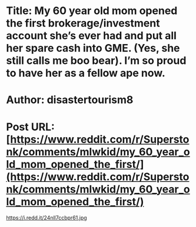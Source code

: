# Title: My 60 year old mom opened the first brokerage/investment account she’s ever had and put all her spare cash into GME. (Yes, she still calls me boo bear). I’m so proud to have her as a fellow ape now.
# Author: disastertourism8
# Post URL: [https://www.reddit.com/r/Superstonk/comments/mlwkid/my_60_year_old_mom_opened_the_first/](https://www.reddit.com/r/Superstonk/comments/mlwkid/my_60_year_old_mom_opened_the_first/)


https://i.redd.it/24nll7ccbpr61.jpg